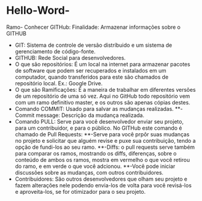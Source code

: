 # Hello-Word-

Ramo- Conhecer GITHub: Finalidade: Armazenar informações sobre o GITHUB

- GIT: Sistema de controle de versão distríbuido e um sistema de gerenciamento de código-fonte.
- GITHUB: Rede Social para desenvolvedores.
- O que são repositórios: É um local na internet para armazenar pacotes de software que podem ser recuperados e instalados em um computador, quando transferidos para este são chamados de repositório local. Ex.: Google Drive.
- O que são Ramificações: É a maneira de trabalhar em diferentes versões de um repositório de uma só vez. Aqui no GitHub todo repositório vem com um ramo definitivo master, e os outros são apenas cópias destes.
- Comando COMMIT: Usado para salvar as mudanças realizadas.
        **-Commit message: Descrição da mudança realizada.
- Comando PULL: Serve para você desenvolvedor enviar seu projeto, para um contribuidor, e para o público. No GITHub este comando é chamado de Pull Requests:
                        **-Serve para você prpôr suas mudanças no projeto e solicitar que alguém revise e puxe sua contribuição, tendo a opção de fundi-los ao seu ramo.
                        **-Diffs: o pull requests serve também para comparar os ramos, mostrando os diffs, diferenças, sobre o conteúdo de ambos os ramos, mostra em vermelho o que você retirou do ramo, e em verde o que você adcionou.
                        **-Você pode iniciar discussões sobre as mudanças, com outros contribuidores.
- Contribuidores: São outros desenvolvedores que olham seu projeto e fazem alterações nele podendo envia-los de volta para você revisá-los e aproveita-los, se for otimizador para o seu projeto.

